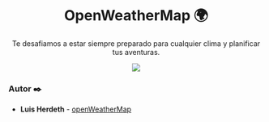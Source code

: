 <h1 align="center">OpenWeatherMap 🌍</h1>
<p align="center">Te desafiamos a estar siempre preparado para cualquier clima y planificar tus aventuras.</p>
<p align="center"><img src="https://github.com/luisherdeth2020/openWeatherMapV1/assets/73970555/b4fa4225-a7c5-40ca-8021-cd55f215c680"/></p> 


### Autor ✒️

* **Luis Herdeth** - [openWeatherMap](https://openweathermapv1.netlify.app/)
